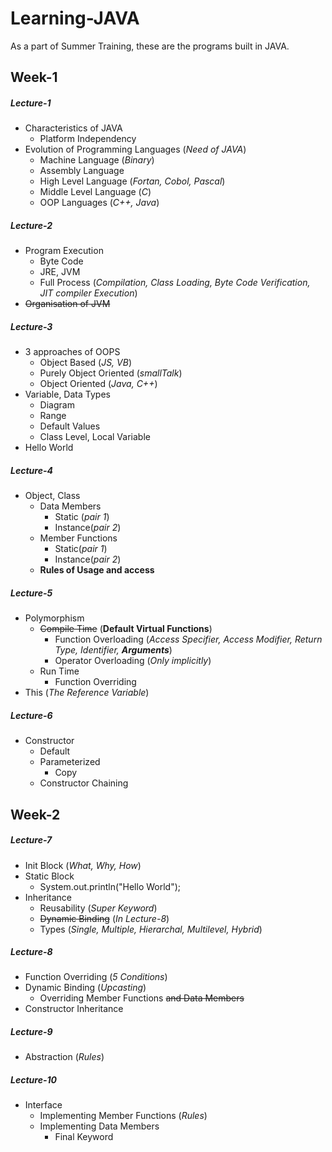 # Learning-JAVA
As a part of Summer Training, these are the programs built in JAVA.

## Week-1

##### Lecture-1
- Characteristics of JAVA
  - Platform Independency
- Evolution of Programming Languages (*Need of JAVA*)
  - Machine Language (*Binary*)
  - Assembly Language
  - High Level Language (*Fortan, Cobol, Pascal*)
  - Middle Level Language (*C*)
  - OOP Languages (*C++, Java*)

##### Lecture-2
- Program Execution
  - Byte Code
  - JRE, JVM
  - Full Process (*Compilation, Class Loading, Byte Code Verification, JIT compiler Execution*)
- ~~Organisation of JVM~~

##### Lecture-3
- 3 approaches of OOPS
  - Object Based (*JS, VB*)
  - Purely Object Oriented (*smallTalk*)
  - Object Oriented (*Java, C++*)
- Variable, Data Types
  - Diagram
  - Range
  - Default Values
  - Class Level, Local Variable  
- Hello World

##### Lecture-4
- Object, Class
  - Data Members
    - Static (*pair 1*)
    - Instance(*pair 2*)
  - Member Functions
    - Static(*pair 1*)
    - Instance(*pair 2*)
  - **Rules of Usage and access**

##### Lecture-5
- Polymorphism
  - ~~Compile Time~~ (**Default Virtual Functions**)
    - Function Overloading (*Access Specifier, Access Modifier, Return Type, Identifier, __Arguments__*)
    - Operator Overloading (*Only implicitly*)
  - Run Time
    - Function Overriding
- This (*The Reference Variable*)

##### Lecture-6
- Constructor
  - Default
  - Parameterized
    - Copy
  - Constructor Chaining

## Week-2

##### Lecture-7
- Init Block (*What, Why, How*)
- Static Block
  - System.out.println("Hello World");
- Inheritance
  - Reusability (*Super Keyword*)
  - ~~Dynamic Binding~~ (*In Lecture-8*)
  - Types (*Single, Multiple, Hierarchal, Multilevel, Hybrid*)

##### Lecture-8
- Function Overriding (*5 Conditions*)
- Dynamic Binding (*Upcasting*)
  - Overriding Member Functions ~~and Data Members~~
- Constructor Inheritance

##### Lecture-9
- Abstraction (*Rules*)

##### Lecture-10
- Interface
  - Implementing Member Functions (*Rules*)
  - Implementing Data Members
    - Final Keyword
